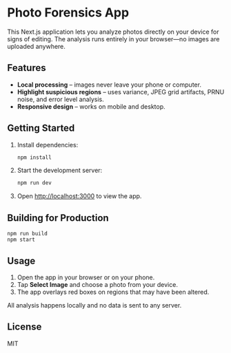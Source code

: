 # Photo Forensics App

This Next.js application lets you analyze photos directly on your device for signs of editing. The analysis runs entirely in your browser—no images are uploaded anywhere.

## Features

- **Local processing** – images never leave your phone or computer.
- **Highlight suspicious regions** – uses variance, JPEG grid artifacts, PRNU noise, and error level analysis.
- **Responsive design** – works on mobile and desktop.

## Getting Started

1. Install dependencies:
   ```bash
   npm install
   ```
2. Start the development server:
   ```bash
   npm run dev
   ```
3. Open [http://localhost:3000](http://localhost:3000) to view the app.

## Building for Production

```
npm run build
npm start
```

## Usage

1. Open the app in your browser or on your phone.
2. Tap **Select Image** and choose a photo from your device.
3. The app overlays red boxes on regions that may have been altered.

All analysis happens locally and no data is sent to any server.

## License

MIT
